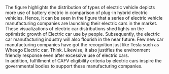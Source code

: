 The figure highlights the distribution of types of electric vehicle depicts more use of battery electric in comparison of plug-in hybrid electric vehicles. 
Hence, it can be seen in the figure that a series of electric vehicle manufacturing companies are launching their electric cars in the market. 
These visualizations of electric car distributions shed lights on the optimistic growth of Electric car use by people. 
Subsequently, the electric car manufacturing industry will also flourish in the near future. Few new car manufacturing companies have got the recognition 
just like Tesla such as Wheego Electric car, Think. Likewise, it also justifies the environment friendly response even after excessive use of electric cars.  
In addition, fulfillment of CAFV eligibility criteria by electric cars inspire the governmental bodies to support these manufacturing companies.
